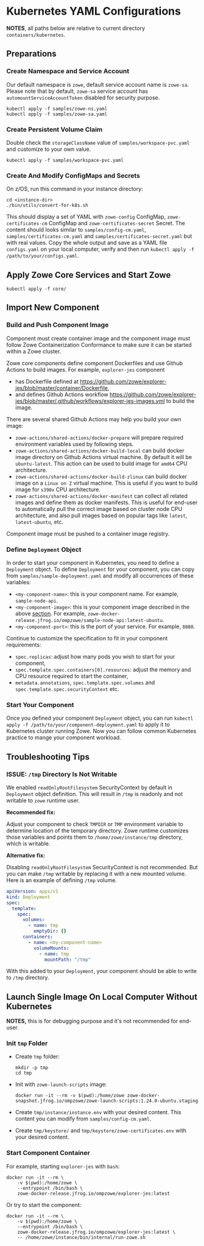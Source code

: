# Kubernetes YAML Configurations

**NOTES**, all paths below are relative to current directory `containers/kubernetes`.

## Preparations

### Create Namespace and Service Account

Our default namespace is `zowe`, default service account name is `zowe-sa`. Please note that by default, `zowe-sa` service account has `automountServiceAccountToken` disabled for security purpose.

```
kubectl apply -f samples/zowe-ns.yaml
kubectl apply -f samples/zowe-sa.yaml
```

### Create Persistent Volume Claim

Double check the `storageClassName` value of `samples/workspace-pvc.yaml` and customize to your own value.

```
kubectl apply -f samples/workspace-pvc.yaml
```

### Create And Modify ConfigMaps and Secrets

On z/OS, run this command in your instance directory:

```
cd <instance-dir>
./bin/utils/convert-for-k8s.sh
```

This should display a set of YAML with `zowe-config` ConfigMap, `zowe-certificates-cm` ConfigMap and `zowe-certificates-secret` Secret. The content should looks similar to `samples/config-cm.yaml`, `samples/certificates-cm.yaml` and `samples/certificates-secret.yaml` but with real values. Copy the whole output and save as a YAML file `configs.yaml` on your local computer, verify and then run `kubectl apply -f /path/to/your/configs.yaml`.

## Apply Zowe Core Services and Start Zowe

```
kubectl apply -f core/
```

## Import New Component

### Build and Push Component Image

Component must create container image and the component image must follow Zowe Containerization Conformance to make sure it can be started within a Zowe cluster.

Zowe core components define component Dockerfiles and use Github Actions to build images. For example, `explorer-jes` component

- has Dockerfile defined at https://github.com/zowe/explorer-jes/blob/master/container/Dockerfile,
- and defines Github Actions workflow https://github.com/zowe/explorer-jes/blob/master/.github/workflows/explorer-jes-images.yml to build the image.

There are several shared Github Actions may help you build your own image:

- `zowe-actions/shared-actions/docker-prepare` will prepare required environment variables used by following steps.
- `zowe-actions/shared-actions/docker-build-local` can build docker image directory on Github Actions virtual machine. By default it will be `ubuntu-latest`. This action can be used to build image for `amd64` CPU architecture.
- `zowe-actions/shared-actions/docker-build-zlinux` can build docker image on a `Linux on Z` virtual machine. This is useful if you want to build image for `s390x` CPU architecture.
- `zowe-actions/shared-actions/docker-manifest` can collect all related images and define them as docker manifests. This is useful for end-user to automatically pull the correct image based on cluster node CPU architecture, and also pull images based on popular tags like `latest`, `latest-ubuntu`, etc.

Component image must be pushed to a container image registry.
### Define `Deployment` Object

In order to start your component in Kubernetes, you need to define a `Deployment` object. To define `Deployment` for your component, you can copy from `samples/sample-deployment.yaml` and modify all occurrences of these variables:

- `<my-component-name>`: this is your component name. For example, `sample-node-api`.
- `<my-component-image>`: this is your component image described in the above [section](#build-and-push-component-image). For example, `zowe-docker-release.jfrog.io/ompzowe/sample-node-api:latest-ubuntu`.
- `<my-component-port>`: this is the port of your service. For example, `8080`.

Continue to customize the specification to fit in your component requirements:

- `spec.replicas`: adjust how many pods you wish to start for your component,
- `spec.template.spec.containers[0].resources`: adjust the memory and CPU resource required to start the container,
- `metadata.annotations`, `spec.template.spec.volumes` and `spec.template.spec.securityContext` etc.

### Start Your Component

Once you defined your component `Deployment` object, you can run `kubectl apply -f /path/to/your/component-deployment.yaml` to apply it to Kubernetes cluster running Zowe. Now you can follow common Kubernetes practice to mange your component workload.

## Troubleshooting Tips

### ISSUE: `/tmp` Directory Is Not Writable

We enabled `readOnlyRootFilesystem` SecurityContext by default in `Deployment` object definition. This will result in `/tmp` is readonly and not writable to `zowe` runtime user.

**Recommended fix:**

Adjust your component to check `TMPDIR` or `TMP` environment variable to determine location of the temporary directory. Zowe runtime customizes those variables and points them to `/home/zowe/instance/tmp` directory, which is writable.

**Alternative fix:**

Disabling `readOnlyRootFilesystem` SecurityContext is not recommended. But you can make `/tmp` writable by replacing it with a new mounted volume. Here is an example of defining `/tmp` volume.

```yaml
apiVersion: apps/v1
kind: Deployment
spec:
  template:
    spec:
      volumes:
        - name: tmp
          emptyDir: {}
      containers:
        - name: <my-component-name>
          volumeMounts:
            - name: tmp
              mountPath: "/tmp"
```

With this added to your `Deployment`, your component should be able to write to `/tmp` directory.

## Launch Single Image On Local Computer Without Kubernetes

**NOTES,** this is for debugging purpose and it's not recommended for end-user.

### Init `tmp` Folder

- Create `tmp` folder:

  ```
  mkdir -p tmp
  cd tmp
  ```

- Init with `zowe-launch-scripts` image:

  ```
  docker run -it --rm -v $(pwd):/home/zowe zowe-docker-snapshot.jfrog.io/ompzowe/zowe-launch-scripts:1.24.0-ubuntu.staging
  ```

- Create `tmp/instance/instance.env` with your desired content. This content you can modify from `samples/config-cm.yaml`.
- Create `tmp/keystore/` and `tmp/keystore/zowe-certificates.env` with your desired content.

### Start Component Container

For example, starting `explorer-jes` with `bash`:

```
docker run -it --rm \
    -v $(pwd):/home/zowe \
    --entrypoint /bin/bash \
    zowe-docker-release.jfrog.io/ompzowe/explorer-jes:latest
```

Or try to start the component:

```
docker run -it --rm \
    -v $(pwd):/home/zowe \
    --entrypoint /bin/bash \
    zowe-docker-release.jfrog.io/ompzowe/explorer-jes:latest \
    -- /home/zowe/instance/bin/internal/run-zowe.sh
```

